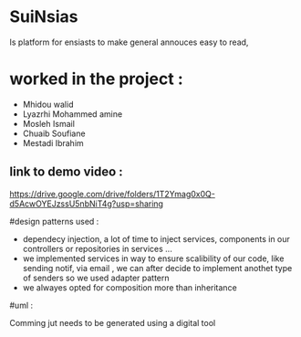 # SuiNsias 
Is platform for ensiasts to make general annouces easy to read, 

# worked in the project :

* Mhidou walid
* Lyazrhi Mohammed amine
* Mosleh Ismail
* Chuaib Soufiane
* Mestadi Ibrahim


## link to demo video : 
https://drive.google.com/drive/folders/1T2Ymag0x0Q-d5AcwOYEJzssU5nbNiT4g?usp=sharing

#design patterns used : 

* dependecy injection, a lot of time to inject services, components in our controllers or repositories in services ... 
* we implemented services in way to ensure scalibility of our code, like sending notif, via email , we can after decide to implement anothet type of senders so we used adapter pattern
* we alwayes opted for composition more than inheritance 


#uml : 

Comming jut needs to be generated using a digital tool 


